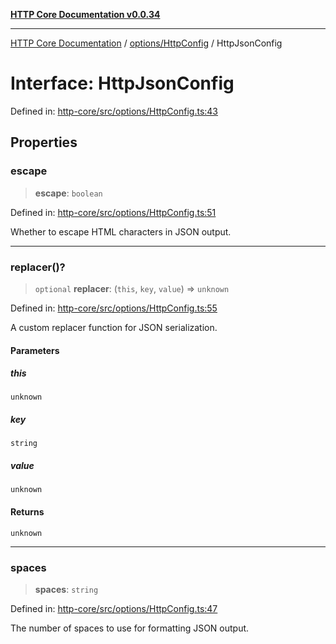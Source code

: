 [**HTTP Core Documentation v0.0.34**](../../../README.md)

***

[HTTP Core Documentation](../../../modules.md) / [options/HttpConfig](../README.md) / HttpJsonConfig

# Interface: HttpJsonConfig

Defined in: [http-core/src/options/HttpConfig.ts:43](https://github.com/stonemjs/http-core/blob/6ce19e93bd5f8b28975217f6c01558c07c7c03c7/src/options/HttpConfig.ts#L43)

## Properties

### escape

> **escape**: `boolean`

Defined in: [http-core/src/options/HttpConfig.ts:51](https://github.com/stonemjs/http-core/blob/6ce19e93bd5f8b28975217f6c01558c07c7c03c7/src/options/HttpConfig.ts#L51)

Whether to escape HTML characters in JSON output.

***

### replacer()?

> `optional` **replacer**: (`this`, `key`, `value`) => `unknown`

Defined in: [http-core/src/options/HttpConfig.ts:55](https://github.com/stonemjs/http-core/blob/6ce19e93bd5f8b28975217f6c01558c07c7c03c7/src/options/HttpConfig.ts#L55)

A custom replacer function for JSON serialization.

#### Parameters

##### this

`unknown`

##### key

`string`

##### value

`unknown`

#### Returns

`unknown`

***

### spaces

> **spaces**: `string`

Defined in: [http-core/src/options/HttpConfig.ts:47](https://github.com/stonemjs/http-core/blob/6ce19e93bd5f8b28975217f6c01558c07c7c03c7/src/options/HttpConfig.ts#L47)

The number of spaces to use for formatting JSON output.

